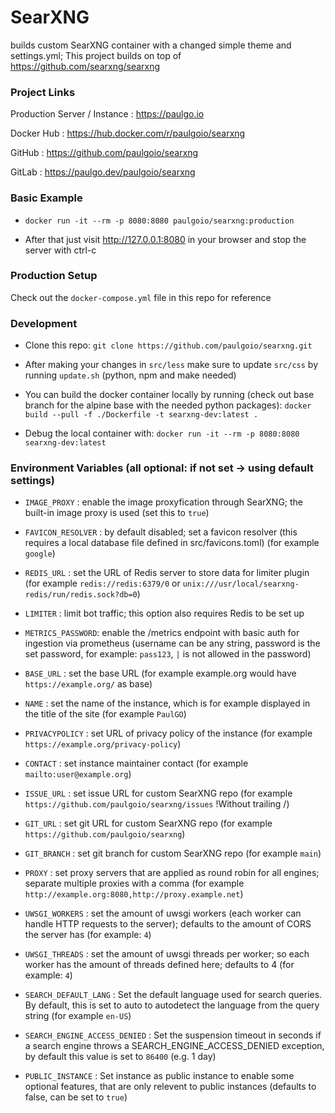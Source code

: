# SearXNG

builds custom SearXNG container with a changed simple theme and settings.yml; This project builds on top of https://github.com/searxng/searxng



### Project Links

Production Server / Instance : https://paulgo.io

Docker Hub : https://hub.docker.com/r/paulgoio/searxng

GitHub : https://github.com/paulgoio/searxng

GitLab : https://paulgo.dev/paulgoio/searxng



### Basic Example

* ```docker run -it --rm -p 8080:8080 paulgoio/searxng:production```

* After that just visit http://127.0.0.1:8080 in your browser and stop the server with ctrl-c



### Production Setup

Check out the `docker-compose.yml` file in this repo for reference



### Development

* Clone this repo: ```git clone https://github.com/paulgoio/searxng.git```

* After making your changes in `src/less` make sure to update `src/css` by running `update.sh` (python, npm and make needed)

* You can build the docker container locally by running (check out base branch for the alpine base with the needed python packages): ```docker build --pull -f ./Dockerfile -t searxng-dev:latest .```

* Debug the local container with: ```docker run -it --rm -p 8080:8080 searxng-dev:latest```



### Environment Variables (all optional: if not set -> using default settings)

* ```IMAGE_PROXY``` : enable the image proxyfication through SearXNG; the built-in image proxy is used (set this to `true`)

* ```FAVICON_RESOLVER``` : by default disabled; set a favicon resolver (this requires a local database file defined in src/favicons.toml) (for example `google`)

* ```REDIS_URL``` : set the URL of Redis server to store data for limiter plugin (for example `redis://redis:6379/0` or `unix:///usr/local/searxng-redis/run/redis.sock?db=0`)

* ```LIMITER``` : limit bot traffic; this option also requires Redis to be set up

* ```METRICS_PASSWORD```: enable the /metrics endpoint with basic auth for ingestion via prometheus (username can be any string, password is the set password, for example: `pass123`, `|` is not allowed in the password)

* ```BASE_URL``` : set the base URL (for example example.org would have `https://example.org/` as base)

* ```NAME``` : set the name of the instance, which is for example displayed in the title of the site (for example `PaulGO`)

* ```PRIVACYPOLICY``` : set URL of privacy policy of the instance (for example `https://example.org/privacy-policy`)

* ```CONTACT``` : set instance maintainer contact (for example `mailto:user@example.org`)

* ```ISSUE_URL``` : set issue URL for custom SearXNG repo (for example `https://github.com/paulgoio/searxng/issues` !Without trailing /)

* ```GIT_URL``` : set git URL for custom SearXNG repo (for example `https://github.com/paulgoio/searxng`)

* ```GIT_BRANCH``` : set git branch for custom SearXNG repo (for example `main`)

* ```PROXY``` : set proxy servers that are applied as round robin for all engines; separate multiple proxies with a comma (for example `http://example.org:8080,http://proxy.example.net`)

* ```UWSGI_WORKERS``` : set the amount of uwsgi workers (each worker can handle HTTP requests to the server); defaults to the amount of CORS the server has (for example: `4`)

* ```UWSGI_THREADS``` : set the amount of uwsgi threads per worker; so each worker has the amount of threads defined here; defaults to 4 (for example: `4`)

* ```SEARCH_DEFAULT_LANG``` : Set the default language used for search queries. By default, this is set to auto to autodetect the language from the query string (for example `en-US`)

* ```SEARCH_ENGINE_ACCESS_DENIED``` : Set the suspension timeout in seconds if a search engine throws a SEARCH_ENGINE_ACCESS_DENIED exception, by default this value is set to `86400` (e.g. 1 day)

* ```PUBLIC_INSTANCE``` : Set instance as public instance to enable some optional features, that are only relevent to public instances (defaults to false, can be set to `true`)
